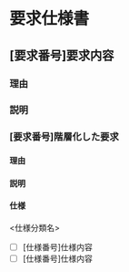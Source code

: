 # 要求仕様書

## [要求番号]要求内容

### 理由

### 説明

### [要求番号]階層化した要求

#### 理由

#### 説明

#### 仕様

<仕様分類名>

- [ ] [仕様番号]仕様内容
- [ ] [仕様番号]仕様内容

